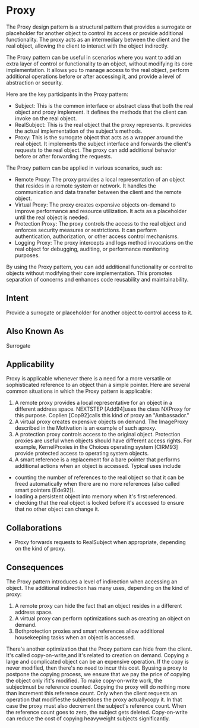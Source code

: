 # Proxy

The Proxy design pattern is a structural pattern that provides a surrogate or placeholder for another object to control its access or provide additional functionality. The proxy acts as an intermediary between the client and the real object, allowing the client to interact with the object indirectly.

The Proxy pattern can be useful in scenarios where you want to add an extra layer of control or functionality to an object, without modifying its core implementation. It allows you to manage access to the real object, perform additional operations before or after accessing it, and provide a level of abstraction or security.

Here are the key participants in the Proxy pattern:
- Subject: This is the common interface or abstract class that both the real object and proxy implement. It defines the methods that the client can invoke on the real object.
- RealSubject: This is the real object that the proxy represents. It provides the actual implementation of the subject's methods.
- Proxy: This is the surrogate object that acts as a wrapper around the real object. It implements the subject interface and forwards the client's requests to the real object. The proxy can add additional behavior before or after forwarding the requests.

The Proxy pattern can be applied in various scenarios, such as:
- Remote Proxy: The proxy provides a local representation of an object that resides in a remote system or network. It handles the communication and data transfer between the client and the remote object.
- Virtual Proxy: The proxy creates expensive objects on-demand to improve performance and resource utilization. It acts as a placeholder until the real object is needed.
- Protection Proxy: The proxy controls the access to the real object and enforces security measures or restrictions. It can perform authentication, authorization, or other access control mechanisms.
- Logging Proxy: The proxy intercepts and logs method invocations on the real object for debugging, auditing, or performance monitoring purposes.

By using the Proxy pattern, you can add additional functionality or control to objects without modifying their core implementation. This promotes separation of concerns and enhances code reusability and maintainability.


## Intent
Provide a surrogate or placeholder for another object to control access to it.

## Also Known As
Surrogate

## Applicability
Proxy is applicable whenever there is a need for a more versatile or sophisticated
reference to an object than a simple pointer. Here are several common situations
in which the Proxy pattern is applicable:
1. A remote proxy provides a local representative for an object in a different address space. NEXTSTEP [Add94]uses the class NXProxy for this purpose. Coplien [Cop92]calls this kind of proxy an "Ambassador."
2. A virtual proxy creates expensive objects on demand. The ImageProxy described in the Motivation is an example of such aproxy.
3. A protection proxy controls access to the original object. Protection proxies are useful when objects should have different access rights. For example, KernelProxies in the Choices operating system [CIRM93] provide protected
access to operating system objects.
4. A smart reference is a replacement for a bare pointer that performs additional actions when an object is accessed. Typical uses include
- counting the number of references to the real object so that it can be freed automatically when there are no more references (also called smart pointers [Ede92]).
- loading a persistent object into memory when it's first referenced.
- checking that the real object is locked before it's accessed to ensure that no other object can change it.

## Collaborations
- Proxy forwards requests to RealSubject when appropriate, depending on the kind of proxy.

## Consequences
The Proxy pattern introduces a level of indirection when accessing an object. The additional indirection has many uses, depending on the kind of proxy:
1. A remote proxy can hide the fact that an object resides in a different address space.
2. A virtual proxy can perform optimizations such as creating an object on demand.
3. Bothprotection proxies and smart references allow additional housekeeping tasks when an object is accessed.

There's another optimization that the Proxy pattern can hide from the client. It's called copy-on-write,and it's related to creation on demand. Copying a large and complicated object can be an expensive operation. If the copy is never modified, then there's no need to incur this cost. Byusing a proxy to postpone the copying process, we ensure that we pay the price of copying the object only ifit's modified. To make copy-on-write work, the subjectmust be reference counted. Copying the
proxy will do nothing more than increment this reference count. Only when the
client requests an operation that modifiesthe subjectdoes the proxy actuallycopy
it. In that case the proxy must also decrement the subject's reference count. When
the reference count goes to zero, the subject gets deleted.
Copy-on-write can reduce the cost of copying heavyweight subjects significantly.